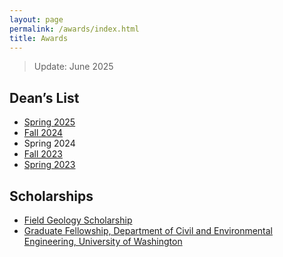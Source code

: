 ```yaml
---
layout: page
permalink: /awards/index.html
title: Awards
---
```


> Update: June 2025

## Dean’s List

- [Spring 2025](https://Royleezh.github.io/file/25Spring.pdf)
- [Fall 2024](https://Royleezh.github.io/file/24Fall.pdf)
- Spring 2024
- [Fall 2023](https://Royleezh.github.io/file/23Fall.pdf)
- [Spring 2023](https://Royleezh.github.io/file/23Spring.pdf)

## Scholarships
- [Field Geology Scholarship](https://Royleezh.github.io/file/FieldCampAward_Li_Sum2025.pdf)
- [Graduate Fellowship, Department of Civil and Environmental Engineering, University of Washington](https://Royleezh.github.io/file/GeotechFellowship.pdf)
<br>
